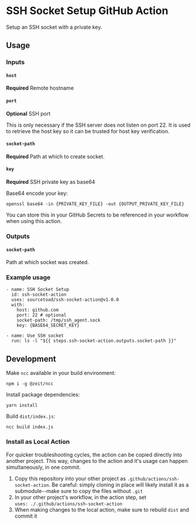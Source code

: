 # SSH Socket Setup GitHub Action
Setup an SSH socket with a private key.

## Usage
### Inputs
#### `host`
**Required** Remote hostname

#### `port`
**Optional** SSH port

This is only necessary if the SSH server does not listen on port 22. It is used to retrieve the host key so it can be trusted for host key verification.

#### `socket-path`
**Required** Path at which to create socket.

#### `key`
**Required** SSH private key as base64

Base64 encode your key:

    openssl base64 -in {PRIVATE_KEY_FILE} -out {OUTPUT_PRIVATE_KEY_FILE}
    
You can store this in your GitHub Secrets to be referenced in your workflow when using this action.


### Outputs
#### `socket-path`
Path at which socket was created.

### Example usage
    - name: SSH Socket Setup
      id: ssh-socket-action
      uses: sourcetoad/ssh-socket-action@v1.0.0
      with:
        host: github.com
        port: 22 # optional
        socket-path: /tmp/ssh_agent.sock
        key: {BASE64_SECRET_KEY}

    - name: Use SSH socket
      run: ls -l "${{ steps.ssh-socket-action.outputs.socket-path }}"
        
## Development
Make `ncc` available in your build environment:

    npm i -g @zeit/ncc
    
Install package dependencies:

    yarn install
    
Build `dist/index.js`:

    ncc build index.js

### Install as Local Action
For quicker troubleshooting cycles, the action can be copied directly into another project. This way, changes to the action and it's usage can happen simultaneously, in one commit.

1. Copy this repository into your other project as `.github/actions/ssh-socket-action`. Be careful: simply cloning in place will likely install it as a submodule--make sure to copy the files without `.git`
2. In your other project's workflow, in the action step, set\
`uses: ./.github/actions/ssh-socket-action`
3. When making changes to the local action, make sure to rebuild `dist` and commit it
